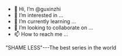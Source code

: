 - 👋 Hi, I’m @guxinzhi
- 👀 I’m interested in ...
- 🌱 I’m currently learning ...
- 💞️ I’m looking to collaborate on ...
- 📫 How to reach me ...

"SHAME LESS"---The best series in the world

